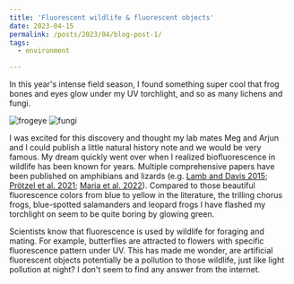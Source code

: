 ```yaml
---
title: 'Fluorescent wildlife & fluorescent objects'
date: 2023-04-15
permalink: /posts/2023/04/blog-post-1/
tags:
  - environment

---
```


In this year's intense field season, I found something super cool that frog bones and eyes glow under my UV torchlight, and so as many lichens and fungi. 

![frogeye](https://YingChen94.github.io/images/blog/20230415_frogeye.png)
![fungi](https://YingChen94.github.io/images/blog/20230415_fungi.png)

I was excited for this discovery and thought my lab mates Meg and Arjun and I could publish a little natural history note and we would be very famous. My dream quickly went over when I realized biofluorescence in wildlife has been known for years. Multiple comprehensive papers have been published on amphibians and lizards (e.g. [Lamb and Davis 2015](https://www.nature.com/articles/s41598-020-59528-9); [Prötzel et al. 2021](https://www.nature.com/articles/s41598-020-79706-z); [Maria et al. 2022](https://herpetozoa.pensoft.net/article/76225/)). Compared to those beautiful fluorescence colors from blue to yellow in the literature, the trilling chorus frogs, blue-spotted salamanders and leopard frogs I have flashed my torchlight on seem to be quite boring by glowing green. 

Scientists know that fluorescence is used by wildlife for foraging and mating. For example, butterflies are attracted to flowers with specific fluorescence pattern under UV. This has made me wonder, are artificial fluorescent objects potentially be a pollution to those wildlife, just like light pollution at night? I don't seem to find any answer from the internet. 




